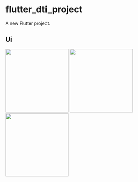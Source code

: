 # flutter_dti_project

A new Flutter project.

## Ui 


<img src="https://github.com/user-attachments/assets/8fec5dc6-de7d-44e8-9530-220bf007cb68" width=200>


<img src="https://github.com/user-attachments/assets/79676a5a-cdfe-4628-ae64-e90dbc425b33" width=200>


<img src="https://github.com/user-attachments/assets/8baddf3e-7f8a-48ac-b4e3-0cda3209d3fd" width=200>

